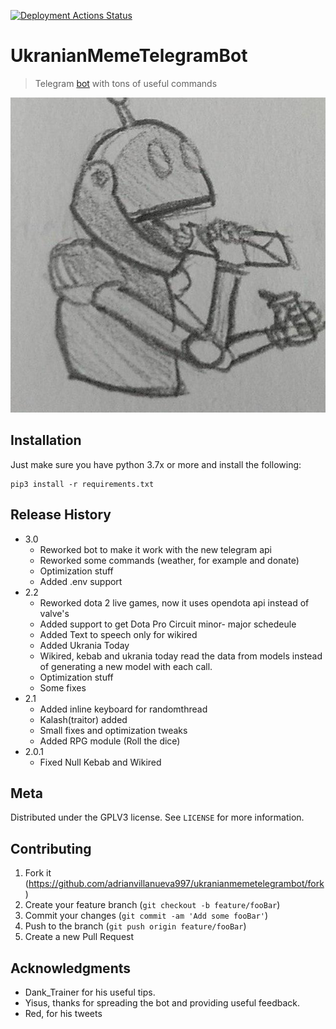 [![Deployment Actions Status](https://github.com/adrianvillanueva997/UkranianMemeTelegramBot/workflows/Deployment/badge.svg)](https://github.com/adrianvillanueva997/UkranianMemeTelegramBot/actions)

# UkranianMemeTelegramBot
> Telegram [bot](https://t.me/xiao_bot) with tons of useful commands

![](ukranianmemepic.jpg)

## Installation

Just make sure you have python 3.7x or more and install the following:
```
pip3 install -r requirements.txt
```

## Release History
* 3.0
    * Reworked bot to make it work with the new telegram api
    * Reworked some commands (weather, for example and donate)
    * Optimization stuff
    * Added .env support
* 2.2
	* Reworked dota 2 live games, now it uses opendota api instead of valve's
	* Added support to get Dota Pro Circuit minor- major schedeule
	* Added Text to speech only for wikired
	* Added Ukrania Today
	* Wikired, kebab and ukrania today read the data from models instead of generating a new model with each call.
	* Optimization stuff
	* Some fixes
* 2.1
    * Added inline keyboard for randomthread
    * Kalash(traitor) added
    * Small fixes and optimization tweaks
    * Added RPG module (Roll the dice)
* 2.0.1
    * Fixed Null Kebab and Wikired




## Meta

Distributed under the GPLV3 license. See ``LICENSE`` for more information.

## Contributing

1. Fork it (<https://github.com/adrianvillanueva997/ukranianmemetelegrambot/fork>)
2. Create your feature branch (`git checkout -b feature/fooBar`)
3. Commit your changes (`git commit -am 'Add some fooBar'`)
4. Push to the branch (`git push origin feature/fooBar`)
5. Create a new Pull Request


## Acknowledgments

* Dank_Trainer for his useful tips.
* Yisus, thanks for spreading the bot and providing useful feedback.
* Red, for his tweets
